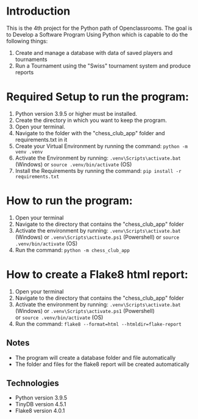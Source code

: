 # Introduction
This is the 4th project for the Python path of Openclassrooms. The goal is to Develop a Software Program Using Python
which is capable to do the following things:
1. Create and manage a database with data of saved players and tournaments
2. Run a Tournament using the "Swiss" tournament system and produce reports


# Required Setup to run the program:

1. Python version 3.9.5 or higher must be installed.
2. Create the directory in which you want to keep the program.
3. Open your terminal.
4. Navigate to the folder with the "chess_club_app" folder and requirements.txt in it
5. Create your Virtual Environment by running the command: `python -m venv .venv`
6. Activate the Environment by running: `.venv\Scripts\activate.bat` (Windows) or `source .venv/bin/activate` (OS)
7. Install the Requirements by running the command: `pip install -r requirements.txt`
   
# How to run the program:
1. Open your terminal
2. Navigate to the directory that contains the "chess_club_app" folder
3. Activate the environment by running: 
 `.venv\Scripts\activate.bat` (Windows) 
 or `.venv\Scripts\activate.ps1` (Powershell)
 or `source .venv/bin/activate` (OS)
4. Run the command: `python -m chess_club_app`

# How to create a Flake8 html report:
1. Open your terminal
2. Navigate to the directory that contains the "chess_club_app" folder
3. Activate the environment by running: 
 `.venv\Scripts\activate.bat` (Windows) 
 or `.venv\Scripts\activate.ps1` (Powershell)   
 or `source .venv/bin/activate` (OS)
4. Run the command: `flake8 --format=html --htmldir=flake-report`
   
## Notes
- The program will create a database folder and file automatically
- The folder and files for the flake8 report will be created automatically

## Technologies
- Python version 3.9.5
- TinyDB version 4.5.1
- Flake8 version 4.0.1